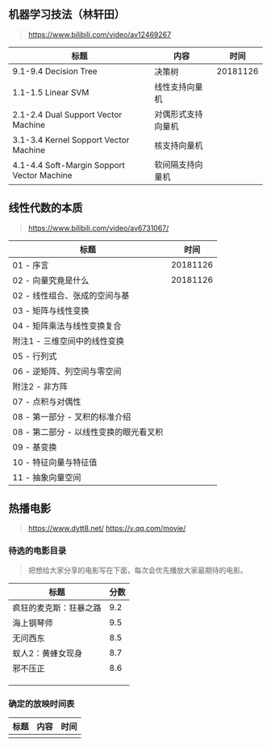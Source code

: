 

## 机器学习技法（林轩田）
> https://www.bilibili.com/video/av12469267

|标题|内容|时间|
|-|-|-|
|9.1-9.4 Decision Tree|决策树|20181126|
|1.1-1.5 Linear SVM|线性支持向量机||
|2.1-2.4 Dual Support Vector Machine|对偶形式支持向量机||
|3.1-3.4 Kernel Sopport Vector Machine|核支持向量机||
|4.1-4.4 Soft-Margin Sopport Vector Machine|软间隔支持向量机||

## 线性代数的本质 
> https://www.bilibili.com/video/av6731067/

|标题|时间|
|-|-|
|01 - 序言|20181126|
|02 - 向量究竟是什么|20181126|
|02 - 线性组合、张成的空间与基|
|03 - 矩阵与线性变换|
|04 - 矩阵乘法与线性变换复合|
|附注1 - 三维空间中的线性变换|
|05 - 行列式|
|06 - 逆矩阵、列空间与零空间|
|附注2 - 非方阵|
|07 - 点积与对偶性|
|08 - 第一部分 - 叉积的标准介绍|
|08 - 第二部分 - 以线性变换的眼光看叉积|
|09 - 基变换|
|10 - 特征向量与特征值|
|11 - 抽象向量空间|


## 热播电影 
> https://www.dytt8.net/
> https://v.qq.com/movie/

### 待选的电影目录

> 把想给大家分享的电影写在下面，每次会优先播放大家最期待的电影。

|标题|分数|
|-|-|
|疯狂的麦克斯：狂暴之路|9.2|
|海上钢琴师 |9.5||
|无问西东|8.5||
|蚁人2：黄蜂女现身|8.7|
|邪不压正|8.6|
||||
||||
||||

### 确定的放映时间表

|标题|内容|时间|
|-|-|-|
||||
